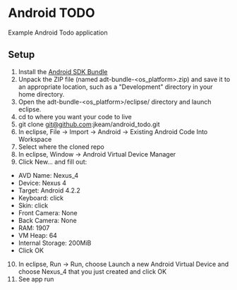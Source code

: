 # Android TODO
Example Android Todo application

## Setup
1.  Install the [Android SDK Bundle](http://developer.android.com/sdk/index.html "Android SDK Bundle")
2.  Unpack the ZIP file (named adt-bundle-<os_platform>.zip) and save it to an appropriate location, such as a "Development" directory in your home directory.
3.  Open the adt-bundle-<os_platform>/eclipse/ directory and launch eclipse.
4.  cd to where you want your code to live
5.  git clone git@github.com:jkeam/android_todo.git
6.  In eclipse, File -> Import -> Android -> Existing Android Code Into Workspace
7.  Select where the cloned repo
8.  In eclipse, Window -> Android Virtual Device Manager 
9.  Click New... and fill out:
  *  AVD Name: Nexus_4
  *  Device: Nexus 4
  *  Target: Android 4.2.2
  *  Keyboard: click
  *  Skin: click
  *  Front Camera: None
  *  Back Camera: None
  *  RAM: 1907
  *  VM Heap: 64
  *  Internal Storage: 200MiB
  *  Click OK
10. In eclipse, Run -> Run, choose Launch a new Android Virtual Device and choose Nexus_4 that you just created and click OK
11. See app run


